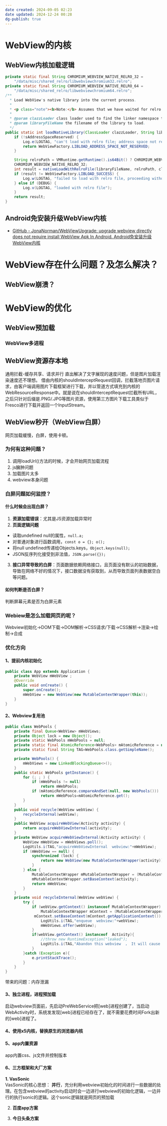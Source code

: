 ```yaml
---
date created: 2024-09-05 02:23
date updated: 2024-12-24 00:28
dg-publish: true
---
```


# WebView的内核

## WebView内核加载逻辑

```java
private static final String CHROMIUM_WEBVIEW_NATIVE_RELRO_32 =
    "/data/misc/shared_relro/libwebviewchromium32.relro";
private static final String CHROMIUM_WEBVIEW_NATIVE_RELRO_64 =
    "/data/misc/shared_relro/libwebviewchromium64.relro";
/**
  * Load WebView's native library into the current process.
  *
  * <p class="note"><b>Note:</b> Assumes that we have waited for relro creation.
  *
  * @param clazzLoader class loader used to find the linker namespace to load the library into.
  * @param libraryFileName the filename of the library to load.
  */
public static int loadNativeLibrary(ClassLoader clazzLoader, String libraryFileName) {
    if (!sAddressSpaceReserved) {
        Log.e(LOGTAG, "can't load with relro file; address space not reserved");
        return WebViewFactory.LIBLOAD_ADDRESS_SPACE_NOT_RESERVED;
    }

    String relroPath = VMRuntime.getRuntime().is64Bit() ? CHROMIUM_WEBVIEW_NATIVE_RELRO_64 :
    CHROMIUM_WEBVIEW_NATIVE_RELRO_32;
    int result = nativeLoadWithRelroFile(libraryFileName, relroPath, clazzLoader);
    if (result != WebViewFactory.LIBLOAD_SUCCESS) {
        Log.w(LOGTAG, "failed to load with relro file, proceeding without");
    } else if (DEBUG) {
        Log.v(LOGTAG, "loaded with relro file");
    }
    return result;
}
```

## Android免安装升级WebView内核

- [GitHub - JonaNorman/WebViewUpgrade: upgrade webview directly does not require install WebView Apk In Android. Android免安装升级WebView内核](https://github.com/JonaNorman/WebViewUpgrade?tab=readme-ov-file)

# WebView存在什么问题？及怎么解决？

## WebView崩溃？

# WebView的优化

## WebView预加载

### WebView多进程

## WebView资源存本地

通用拦截-缓存共享、请求并行 直出解决了文字展现的速度问题，但是图片加载渲染速度还不理想。 借由内核的shouldInterceptRequest回调，拦截落地页图片请求，由客户端调用图片下载框架进行下载，并以管道方式填充到内核的WebResourceResponse中。就是说在shouldInterceptRequest拦截所有URL，之后只针对后缀是.PNG/.JPG等图片资源，使用第三方图片下载工具类似于Fresco进行下载并返回一个InputStream。

## WebView秒开（WebView白屏）

网页加载缓慢，白屏，使用卡顿。

### 为何有这种问题？

1. 调用loadUrl()方法的时候，才会开始网页加载流程
2. js臃肿问题
3. 加载图片太多
4. webview本身问题

### 白屏问题如何监控？

#### 什么时候会出现白屏？

1. **资源加载错误**：尤其是JS资源加载异常时
2. **页面逻辑问题**

- 读取undefined null的属性，`null.a;`
- 对普通对象进行函数调用，`const o = {}; o();`
- 将null undefined传递给Objects.keys，`Object.keys(null);`
- JSON反序列化接受到非法值，`JSON.parse({});`

3. **接口异常导致的白屏**：页面数据依赖网络接口，且页面没有默认的初始数据，导致在网络不好的情况下，接口数据没有获取到，从而导致页面列表数据空白等问题。

#### 如何判断是否白屏？

判断屏幕元素是否为白屏元素

### Webiew是怎么加载网页的呢？

Webview初始化→DOM下载→DOM解析→CSS请求/下载→CSS解析→渲染→绘制→合成

### 优化方向

#### 1、提前内核初始化

```java
public class App extends Application {
    private WebView mWebView ;
    @Override
    public void onCreate() {
        super.onCreate();
        mWebView = new WebView(new MutableContextWrapper(this));
    }
}
```

#### 2、Webview复用池

```java
public class WebPools {
    private final Queue<WebView> mWebViews;
    private Object lock = new Object();
    private static WebPools mWebPools = null;
    private static final AtomicReference<WebPools> mAtomicReference = new AtomicReference<>();
    private static final String TAG=WebPools.class.getSimpleName();

    private WebPools() {
        mWebViews = new LinkedBlockingQueue<>();
    }
    public static WebPools getInstance() {
        for (; ; ) {
            if (mWebPools != null)
                return mWebPools;
            if (mAtomicReference.compareAndSet(null, new WebPools()))
                return mWebPools=mAtomicReference.get();
        }
    }
    public void recycle(WebView webView) {
        recycleInternal(webView);
    }
    public WebView acquireWebView(Activity activity) {
        return acquireWebViewInternal(activity);
    }
    private WebView acquireWebViewInternal(Activity activity) {
        WebView mWebView = mWebViews.poll();
        LogUtils.i(TAG,"acquireWebViewInternal  webview:"+mWebView);
        if (mWebView == null) {
            synchronized (lock) {
                return new WebView(new MutableContextWrapper(activity));
            }
        } else {
            MutableContextWrapper mMutableContextWrapper = (MutableContextWrapper) mWebView.getContext();
            mMutableContextWrapper.setBaseContext(activity);
            return mWebView;
        }
    }
    private void recycleInternal(WebView webView) {
        try {
            if (webView.getContext() instanceof MutableContextWrapper) {
                MutableContextWrapper mContext = (MutableContextWrapper) webView.getContext();
             mContext.setBaseContext(mContext.getApplicationContext());
                LogUtils.i(TAG,"enqueue  webview:"+webView);
                mWebViews.offer(webView);
            }
            if(webView.getContext() instanceof  Activity){
                //throw new RuntimeException("leaked");
                LogUtils.i(TAG,"Abandon this webview  ， It will cause leak if enqueue !");
            }
        }catch (Exception e){
            e.printStackTrace();
        }
    }
}
```

带来的问题：内存泄漏

#### 3、独立进程，进程预加载

启动webview页面前，先启动PreWebService把[web]进程创建了，当启动WebActivity时，系统发发现[web]进程已经存在了，就不需要花费时间Fork出新的[web]进程了。

#### 4、使用x5内核，替换原生的浏览器内核

#### 5、app内置资源

app内置css、js文件并控制版本

#### 6、三方框架和大厂方案

**1. VasSonic**<br />VasSonic的核心思想： **并行**，充分利用webview初始化的时间进行一些数据的处理。在包含webview的activity启动时会一边进行webview的初始化逻辑，一边并行的执行sonic的逻辑。这个sonic逻辑就是网页的预加载

2. **百度app方案**

3. **今日头条方案**
